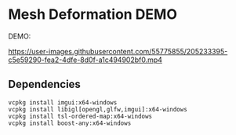 # Mesh Deformation DEMO

DEMO:


https://user-images.githubusercontent.com/55775855/205233395-c5e59290-fea2-4dfe-8d0f-a1c494902bf0.mp4


## Dependencies
```
vcpkg install imgui:x64-windows
vcpkg install libigl[opengl,glfw,imgui]:x64-windows
vcpkg install tsl-ordered-map:x64-windows
vcpkg install boost-any:x64-windows
```
